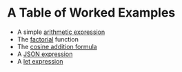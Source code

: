 # A Table of Worked Examples

- A simple [arithmetic expression](arithmetic.md)
- The [factorial](factorial.md) function
- The [cosine addition formula](cosine_addition.md)
- A [JSON expression](json_blob.md)
- A [let expression](let.md)